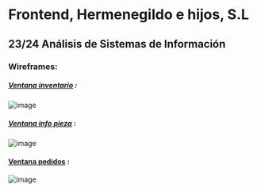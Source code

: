 # Frontend, Hermenegildo e hijos, S.L
## 23/24 Análisis de Sistemas de Información

### Wireframes:
##### [Ventana inventario](https://wireframe.cc/uCN1OT) :
![image](https://github.com/pablomarino/asi-herm-frontend/assets/47985849/5602ecd1-9b95-4bf2-badf-6a852766a471)


##### [Ventana info pieza](https://wireframe.cc/T7HVu5) :
![image](https://github.com/pablomarino/asi-herm-frontend/assets/47985849/7c873e5e-b62d-4bc1-9e8d-2899c13222f8)


#### [Ventana pedidos](https://wireframe.cc/9geuFI) :
![image](https://github.com/pablomarino/asi-herm-frontend/assets/47985849/d00cd0d6-860d-49c2-91a8-7cbd293dfeca)
